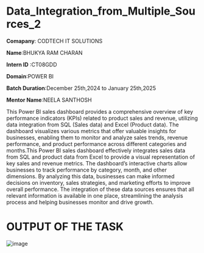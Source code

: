 # Data_Integration_from_Multiple_Sources_2 
**Comapany**: CODTECH IT SOLUTIONS

**Name**:BHUKYA RAM CHARAN

**Intern ID** :CT08GDD

**Domain**:POWER BI

**Batch Duration**:December 25th,2024 to January 25th,2025

**Mentor Name**:NEELA SANTHOSH

This Power BI sales dashboard provides a comprehensive overview of key performance indicators (KPIs) related to product sales and revenue, utilizing data integration from SQL (Sales data) and Excel (Product data). The dashboard visualizes various metrics that offer valuable insights for businesses, enabling them to monitor and analyze sales trends, revenue performance, and product performance across different categories and months.This Power BI sales dashboard effectively integrates sales data from SQL and product data from Excel to provide a visual representation of key sales and revenue metrics. The dashboard’s interactive charts allow businesses to track performance by category, month, and other dimensions. By analyzing this data, businesses can make informed decisions on inventory, sales strategies, and marketing efforts to improve overall performance. The integration of these data sources ensures that all relevant information is available in one place, streamlining the analysis process and helping businesses monitor and drive growth.

# OUTPUT OF THE TASK

![image](https://github.com/user-attachments/assets/b1496315-4dfd-41fc-bb0e-61785067e78a)


